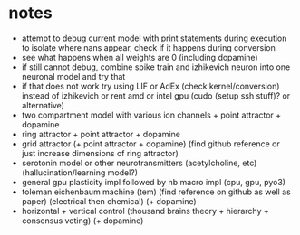 # notes

- attempt to debug current model with print statements during execution to isolate where nans appear, check if it happens during conversion
- see what happens when all weights are 0 (including dopamine)
- if still cannot debug, combine spike train and izhikevich neuron into one neuronal model and try that
- if that does not work try using LIF or AdEx (check kernel/conversion) instead of izhikevich or rent amd or intel gpu (cudo (setup ssh stuff)? or alternative)
- two compartment model with various ion channels + point attractor + dopamine
- ring attractor + point attractor + dopamine
- grid attractor (+ point attractor + dopamine) (find github reference or just increase dimensions of ring attractor)
- serotonin model or other neurotransmitters (acetylcholine, etc) (hallucination/learning model?)
- general gpu plasticity impl followed by nb macro impl (cpu, gpu, pyo3)
- toleman eichenbaum machine (tem) (find reference on github as well as paper) (electrical then chemical) (+ dopamine)
- horizontal + vertical control (thousand brains theory + hierarchy + consensus voting) (+ dopamine)
